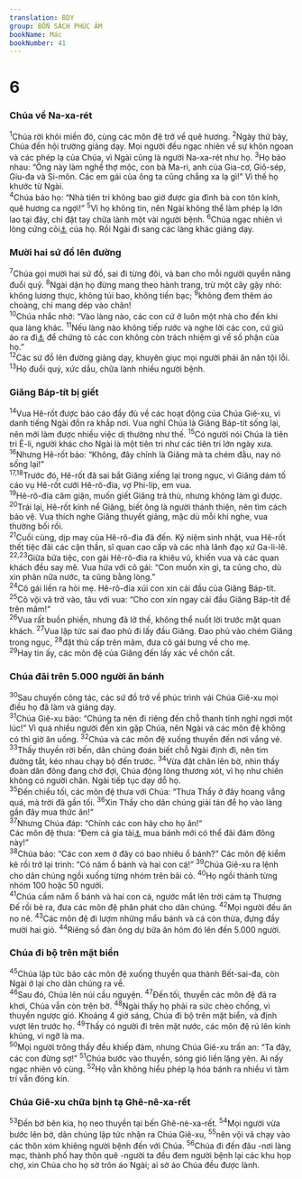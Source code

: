 ```yaml
---
translation: BDY
group: BỐN SÁCH PHÚC ÂM
bookName: Mác 
bookNumber: 41
---
```


<div class="title"><h1>6</h1> <h3>Chúa về Na-xa-rét</h3></div>
<span class="verse mac_6_1"><sup>1</sup>Chúa rời khỏi miền đó, cùng các môn đệ trở về quê hương. </span>
<span class="verse mac_6_2"><sup>2</sup>Ngày thứ bảy, Chúa đến hội trường giảng dạy. Mọi người đều ngạc nhiên về sự khôn ngoan và các phép lạ của Chúa, vì Ngài cũng là người Na-xa-rét như họ. </span>
<span class="verse mac_6_3"><sup>3</sup>Họ bảo nhau: “Ông này làm nghề thợ mộc, con bà Ma-ri, anh cùa Gia-cơ, Giô-sép, Giu-đa và Si-môn. Các em gái của ông ta cũng chẳng xa lạ gì!” Vì thế họ khước từ Ngài.<br/></span>
<span class="verse mac_6_4"><sup>4</sup>Chúa bảo họ: “Nhà tiên tri không bao giờ được gia đình bà con tôn kính, quê hương ca ngợi!” </span>
<span class="verse mac_6_5"><sup>5</sup>Vì họ không tin, nên Ngài không thể làm phép lạ lớn lao tại đây, chỉ đặt tay chữa lành một vài người bệnh. </span>
<span class="verse mac_6_6"><sup>6</sup>Chúa ngạc nhiên vì lòng cứng cỏi<a href="#" data-toggle="tooltip" data-placement="bottom" title="Nt lòng không tin">⚓</a> của họ. Rồi Ngài đi sang các làng khác giảng dạy.</span>
<div class="title"><h3>Mười hai sứ đồ lên đường</h3></div>
<span class="verse mac_6_7"><sup>7</sup>Chúa gọi mười hai sứ đồ, sai đi từng đôi, và ban cho mỗi người quyền năng đuổi quỷ. </span>
<span class="verse mac_6_8"><sup>8</sup>Ngài dặn họ đừng mang theo hành trang, trừ một cây gậy nhỏ: không lương thực, không túi bao, không tiền bạc; </span>
<span class="verse mac_6_9"><sup>9</sup>không đem thêm áo choàng, chỉ mang dép vào chân!<br/></span>
<span class="verse mac_6_10"><sup>10</sup>Chúa nhắc nhở: “Vào làng nào, các con cứ ở luôn một nhà cho đến khi qua làng khác. </span>
<span class="verse mac_6_11"><sup>11</sup>Nếu làng nào không tiếp rước và nghe lời các con, cứ giũ áo ra đi<a href="#" data-toggle="tooltip" data-placement="bottom" title="Nt phủi bụi dưới chân">⚓</a> để chứng tỏ các con không còn trách nhiệm gì về số phận của họ.”<br/></span>
<span class="verse mac_6_12"><sup>12</sup>Các sứ đồ lên đường giảng dạy, khuyên giục mọi người phải ăn năn tội lỗi. </span>
<span class="verse mac_6_13"><sup>13</sup>Họ đuổi quỷ, xức dầu, chữa lành nhiều người bệnh.</span>
<div class="title"><h3>Giăng Báp-tít bị giết</h3></div>
<span class="verse mac_6_14"><sup>14</sup>Vua Hê-rốt được báo cáo đầy đủ về các hoạt động của Chúa Giê-xu, vì danh tiếng Ngài đồn ra khắp nơi. Vua nghĩ Chúa là Giăng Báp-tít sống lại, nên mới làm được nhiều việc dị thường như thế. </span>
<span class="verse mac_6_15"><sup>15</sup>Có người nói Chúa là tiên tri Ê-li, người khác cho Ngài là một tiên tri như các tiên tri lớn ngày xưa.<br/></span>
<span class="verse mac_6_16"><sup>16</sup>Nhưng Hê-rốt bảo: “Không, đây chính là Giăng mà ta chém đằu, nay nó sống lại!”<br/></span>
<span class="verse mac_6_17 mac_6_18"><sup>17,18</sup>Trước đó, Hê-rốt đã sai bắt Giăng xiềng lại trong ngục, vì Giăng dám tố cáo vụ Hê-rốt cưới Hê-rô-đia, vợ Phi-líp, em vua.<br/></span>
<span class="verse mac_6_19"><sup>19</sup>Hê-rô-đia căm giận, muốn giết Giăng trả thù, nhưng không làm gì được. </span>
<span class="verse mac_6_20"><sup>20</sup>Trái lại, Hê-rốt kính nể Giăng, biết ông là người thánh thiện, nên tìm cách bảo vệ. Vua thích nghe Giăng thuyết giảng, mặc dù mỗi khi nghe, vua thường bối rối.<br/></span>
<span class="verse mac_6_21"><sup>21</sup>Cuối cùng, dịp may của Hê-rô-đia đã đến. Kỷ niệm sinh nhật, vua Hê-rốt thết tiệc đãi các cận thần, sĩ quan cao cấp và các nhà lãnh đạọ xứ Ga-li-lê. </span>
<span class="verse mac_6_22 mac_6_23"><sup>22,23</sup>Giữa bữa tiệc, con gái Hê-rô-đia ra khiêu vũ, khiến vua và các quan khách đều say mê. Vua hứa với cô gái: “Con muốn xin gì, ta cũng cho, dù xin phân nữa nước, ta cũng bằng lòng.”<br/></span>
<span class="verse mac_6_24"><sup>24</sup>Cô gái liền ra hỏi mẹ. Hê-rô-đia xúi con xin cái đầu của Giăng Báp-tít.<br/></span>
<span class="verse mac_6_25"><sup>25</sup>Cô vội vã trở vào, tâu với vua: “Cho con xin ngay cái đầu Giăng Báp-tít để trên mâm!“<br/></span>
<span class="verse mac_6_26"><sup>26</sup>Vua rất buồn phiền, nhưng đã lỡ thề, không thể nuốt lời trước mặt quan khách. </span>
<span class="verse mac_6_27"><sup>27</sup>Vua lập tức sai đao phủ đi lấy đầu Giăng. Đao phủ vào chém Giăng trong ngục, </span>
<span class="verse mac_6_28"><sup>28</sup>đặt thủ cấp trên mâm, đưa cô gái bưng về cho mẹ.<br/></span>
<span class="verse mac_6_29"><sup>29</sup>Hay tin ấy, các môn đệ của Giăng đến lấy xác về chôn cất.</span>
<div class="title"><h3>Chúa đãi trên 5.000 người ăn bánh</h3></div>
<span class="verse mac_6_30"><sup>30</sup>Sau chuyến công tác, các sứ đồ trở về phúc trình vái Chúa Giê-xu mọi điều họ đã làm và giảng dạy.<br/></span>
<span class="verse mac_6_31"><sup>31</sup>Chúa Giê-xu bảo: “Chúng ta nên đi riêng đến chỗ thanh tĩnh nghỉ ngơi một lúc!” Vì quá nhiều người đến xin gặp Chúa, nên Ngài và các môn đệ không có thì giờ ăn uống. </span>
<span class="verse mac_6_32"><sup>32</sup>Chúa và các môn đệ xuống thuyền đến nơi vắng vẻ. </span>
<span class="verse mac_6_33"><sup>33</sup>Thấy thuyền rời bến, dân chúng đoán biết chỗ Ngài định đi, nên tìm đường tắt, kéo nhau chạy bộ đến trước. </span>
<span class="verse mac_6_34"><sup>34</sup>Vừa đặt chân lên bờ, nhìn thấy đoàn dân đông đang chờ đợi, Chúa động lòng thương xót, vì họ như chiên không có người chăn. Ngài tiếp tục dạy dỗ họ.<br/></span>
<span class="verse mac_6_35"><sup>35</sup>Đến chiều tối, các môn đệ thưa với Chúa: “Thưa Thầy ở đây hoang vắng quá, mà trời đã gần tối. </span>
<span class="verse mac_6_36"><sup>36</sup>Xin Thầy cho dân chúng giải tán để họ vào làng gần đây mua thức ăn!“<br/></span>
<span class="verse mac_6_37"><sup>37</sup>Nhưng Chúa đáp: “Chính các con hãy cho họ ăn!“<br/>Các môn đệ thưa: “Đem cả gia tài<a href="#" data-toggle="tooltip" data-placement="bottom" title="Nt 200 denária (tương đương một năm tiền lương của một công nhân)">⚓</a> mua bánh mới có thể đãi đám đông này!”<br/></span>
<span class="verse mac_6_38"><sup>38</sup>Chúa bảo: “Các con xem ở đây có bao nhiêu ổ bánh?” Các môn đệ kiểm kê rồi trở lại trình: “Có năm ổ bánh và hai con cá!” </span>
<span class="verse mac_6_39"><sup>39</sup>Chúa Giê-xu ra lệnh cho dân chúng ngồi xuống từng nhóm trên bãi cỏ. </span>
<span class="verse mac_6_40"><sup>40</sup>Họ ngồi thành từng nhóm 100 hoặc 50 người.<br/></span>
<span class="verse mac_6_41"><sup>41</sup>Chúa cầm năm ổ bánh và hai con cá, ngước mắt lên trời cảm tạ Thượng Đế rồi bẻ ra, đưa các môn đệ phân phát cho dân chúng. </span>
<span class="verse mac_6_42"><sup>42</sup>Mọi người đều ăn no nê. </span>
<span class="verse mac_6_43"><sup>43</sup>Các môn đệ đi lượm những mẩu bánh và cá còn thừa, đựng đầy mười hai giỏ. </span>
<span class="verse mac_6_44"><sup>44</sup>Riêng số đàn ông dự bữa ăn hôm đó lên đến 5.000 người.</span>
<div class="title"><h3>Chúa đi bộ trên mặt biển</h3></div>
<span class="verse mac_6_45"><sup>45</sup>Chúa lập tức bảo các môn đệ xuống thuyền qua thành Bết-sai-đa, còn Ngài ở lại cho dân chúng ra về.<br/></span>
<span class="verse mac_6_46"><sup>46</sup>Sau đó, Chúa lên núi cầu nguyện. </span>
<span class="verse mac_6_47"><sup>47</sup>Đến tối, thuyền các môn đệ đã ra khơi, Chúa vẫn còn trên bờ. </span>
<span class="verse mac_6_48"><sup>48</sup>Ngài thấy họ phải ra sức chèo chống, vì thuyền ngược gió. Khoảng 4 giờ sáng, Chúa đi bộ trên mặt biển, và định vượt lên trước họ. </span>
<span class="verse mac_6_49"><sup>49</sup>Thấy có người đi trên mặt nước, các môn đệ rú lên kinh khủng, vì ngỡ là ma.<br/></span>
<span class="verse mac_6_50"><sup>50</sup>Mọi người trông thấy đều khiếp đảm, nhưng Chúa Giê-xu trấn an: “Ta đây, các con đừng sợ!” </span>
<span class="verse mac_6_51"><sup>51</sup>Chúa bước vào thuyền, sóng gió liền lặng yên. Ai nấy ngạc nhiên vô cùng. </span>
<span class="verse mac_6_52"><sup>52</sup>Họ vẫn không hiểu phép lạ hóa bánh ra nhiều vì tâm trí vẫn đóng kín.</span>
<div class="title"><h3>Chúa Giê-xu chữa bịnh tạ Ghê-nê-xa-rết</h3></div>
<span class="verse mac_6_53"><sup>53</sup>Đến bờ bên kia, họ neo thuyền tại bến Ghê-nè-xa-rết. </span>
<span class="verse mac_6_54"><sup>54</sup>Mọi người vừa bước lên bờ, dân chúng lập tức nhận ra Chúa Giê-xu, </span>
<span class="verse mac_6_55"><sup>55</sup>nên vội vã chạy vào các thôn xóm khiêng người bệnh đến với Chúa. </span>
<span class="verse mac_6_56"><sup>56</sup>Chúa đi đến đâu -nơi làng mạc, thành phố hay thôn quê -người ta đều đem người bệnh lại các khu họp chợ, xin Chúa cho họ sờ trôn áo Ngài; ai sờ áo Chúa đều được lành.</span>
